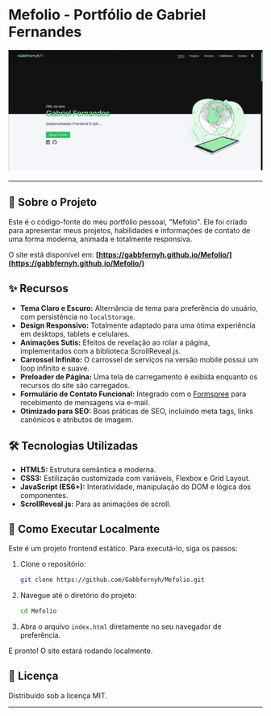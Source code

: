 # Mefolio - Portfólio de Gabriel Fernandes


![Prévia do Site](./src/assets/img/projects/portifolio-Preto&Branco.png)

---

## 🚀 Sobre o Projeto

Este é o código-fonte do meu portfólio pessoal, "Mefolio". Ele foi criado para apresentar meus projetos, habilidades e informações de contato de uma forma moderna, animada e totalmente responsiva.

O site está disponível em: **[https://gabbfernyh.github.io/Mefolio/](https://gabbfernyh.github.io/Mefolio/)**

## ✨ Recursos

- **Tema Claro e Escuro:** Alternância de tema para preferência do usuário, com persistência no `localStorage`.
- **Design Responsivo:** Totalmente adaptado para uma ótima experiência em desktops, tablets e celulares.
- **Animações Sutis:** Efeitos de revelação ao rolar a página, implementados com a biblioteca ScrollReveal.js.
- **Carrossel Infinito:** O carrossel de serviços na versão mobile possui um loop infinito e suave.
- **Preloader de Página:** Uma tela de carregamento é exibida enquanto os recursos do site são carregados.
- **Formulário de Contato Funcional:** Integrado com o [Formspree](https://formspree.io/) para recebimento de mensagens via e-mail.
- **Otimizado para SEO:** Boas práticas de SEO, incluindo meta tags, links canônicos e atributos de imagem.

## 🛠️ Tecnologias Utilizadas

- **HTML5:** Estrutura semântica e moderna.
- **CSS3:** Estilização customizada com variáveis, Flexbox e Grid Layout.
- **JavaScript (ES6+):** Interatividade, manipulação do DOM e lógica dos componentes.
- **ScrollReveal.js:** Para as animações de scroll.

## 🏁 Como Executar Localmente

Este é um projeto frontend estático. Para executá-lo, siga os passos:

1. Clone o repositório:

   ```sh
   git clone https://github.com/Gabbfernyh/Mefolio.git
   ```

2. Navegue até o diretório do projeto:

   ```sh
   cd Mefolio
   ```

3. Abra o arquivo `index.html` diretamente no seu navegador de preferência.

E pronto! O site estará rodando localmente.

## 📄 Licença

Distribuído sob a licença MIT.

---
